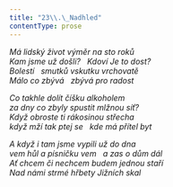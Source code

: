 ```yaml
---
title: "23\\.\_Nadhled"
contentType: prose
---
```


_Má lidský život výměr na sto roků  
Kam jsme už došli?   Kdoví Je to dost?  
Bolestí   smutků vskutku vrchovatě  
Málo co zbývá   zbývá pro radost_

  

_Co takhle dolít číšku alkoholem  
za dny co zbyly spustit mlžnou síť?  
Když obroste ti rákosinou střecha  
když mží tak ptej se   kde má přítel byt_

  

_A když i tam jsme vypili už do dna  
vem hůl a písničku vem   a zas o dům dál  
Ať chcem či nechcem budem jednou staří  
Nad námi strmé hřbety Jižních skal_
